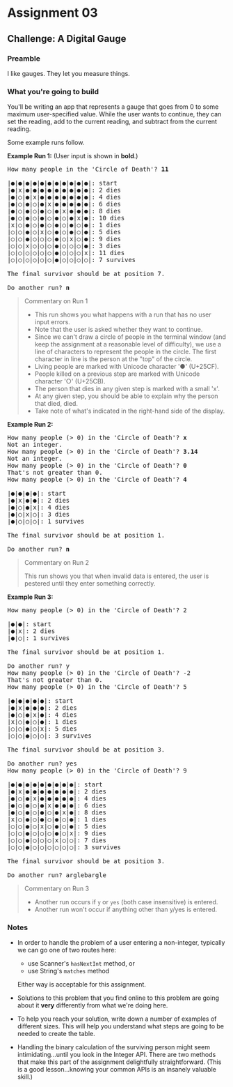 # Assignment 03

## Challenge: A Digital Gauge

### Preamble

I like gauges. They let you measure things.

### What you're going to build

You'll be writing an app that represents a gauge that goes from 0 to some maximum user-specified value. While the user wants to continue, they can set the reading, add to the current reading, and subtract from the current reading.

Some example runs follow.

**Example Run 1:**
(User input is shown in **bold**.)

<pre>
How many people in the 'Circle of Death'? <b>11</b>

|●|●|●|●|●|●|●|●|●|●|●|: start
|●|x|●|●|●|●|●|●|●|●|●|: 2 dies
|●|○|●|x|●|●|●|●|●|●|●|: 4 dies
|●|○|●|○|●|x|●|●|●|●|●|: 6 dies
|●|○|●|○|●|○|●|x|●|●|●|: 8 dies
|●|○|●|○|●|○|●|○|●|x|●|: 10 dies
|x|○|●|○|●|○|●|○|●|○|●|: 1 dies
|○|○|●|○|x|○|●|○|●|○|●|: 5 dies
|○|○|●|○|○|○|●|○|x|○|●|: 9 dies
|○|○|x|○|○|○|●|○|○|○|●|: 3 dies
|○|○|○|○|○|○|●|○|○|○|x|: 11 dies
|○|○|○|○|○|○|●|○|○|○|○|: 7 survives

The final survivor should be at position 7.

Do another run? <b>n</b>
</pre>

> Commentary on Run 1
>
> - This run shows you what happens with a run that has no user input errors.
> - Note that the user is asked whether they want to continue.
> - Since we can't draw a circle of people in the terminal window (and keep the assignment at a reasonable level of difficulty), we use a line of characters to represent the people in the circle. The first character in line is the person at the "top" of the circle.
> - Living people are marked with Unicode character '●' (U+25CF).
> - People killed on a previous step are marked with Unicode character '○' (U+25CB).
> - The person that dies in any given step is marked with a small 'x'.
> - At any given step, you should be able to explain why the person that died, died.
> - Take note of what's indicated in the right-hand side of the display.

**Example Run 2:**

<pre>
How many people (> 0) in the 'Circle of Death'? <b>x</b>
Not an integer.
How many people (> 0) in the 'Circle of Death'? <b>3.14</b>
Not an integer.
How many people (> 0) in the 'Circle of Death'? <b>0</b>
That's not greater than 0.
How many people (> 0) in the 'Circle of Death'? <b>4</b>

|●|●|●|●|: start
|●|x|●|●|: 2 dies
|●|○|●|x|: 4 dies
|●|○|x|○|: 3 dies
|●|○|○|○|: 1 survives

The final survivor should be at position 1.

Do another run? <b>n</b>
</pre>

> Commentary on Run 2
>
> This run shows you that when invalid data is entered, the user is pestered until they enter something correctly.

**Example Run 3:**

<pre>
How many people (> 0) in the 'Circle of Death'? 2

|●|●|: start
|●|x|: 2 dies
|●|○|: 1 survives

The final survivor should be at position 1.

Do another run? y
How many people (> 0) in the 'Circle of Death'? -2
That's not greater than 0.
How many people (> 0) in the 'Circle of Death'? 5

|●|●|●|●|●|: start
|●|x|●|●|●|: 2 dies
|●|○|●|x|●|: 4 dies
|x|○|●|○|●|: 1 dies
|○|○|●|○|x|: 5 dies
|○|○|●|○|○|: 3 survives

The final survivor should be at position 3.

Do another run? yes
How many people (> 0) in the 'Circle of Death'? 9

|●|●|●|●|●|●|●|●|●|: start
|●|x|●|●|●|●|●|●|●|: 2 dies
|●|○|●|x|●|●|●|●|●|: 4 dies
|●|○|●|○|●|x|●|●|●|: 6 dies
|●|○|●|○|●|○|●|x|●|: 8 dies
|x|○|●|○|●|○|●|○|●|: 1 dies
|○|○|●|○|x|○|●|○|●|: 5 dies
|○|○|●|○|○|○|●|○|x|: 9 dies
|○|○|●|○|○|○|x|○|○|: 7 dies
|○|○|●|○|○|○|○|○|○|: 3 survives

The final survivor should be at position 3.

Do another run? arglebargle
</pre>

> Commentary on Run 3
>
> - Another run occurs if `y` or `yes` (both case insensitive) is entered.
> - Another run won't occur if anything other than y/yes is entered.

### Notes

- In order to handle the problem of a user entering a non-integer, typically we can go one of two routes here:

  - use Scanner's `hasNextInt` method, or
  - use String's `matches` method

  Either way is acceptable for this assignment.

- Solutions to this problem that you find online to this problem are going about it **very** differently from what we're doing here.
- To help you reach your solution, write down a number of examples of different sizes. This will help you understand what steps are going to be needed to create the table.
- Handling the binary calculation of the surviving person might seem intimidating...until you look in the Integer API. There are two methods that make this part of the assignment delightfully straightforward. (This is a good lesson...knowing your common APIs is an insanely valuable skill.)
